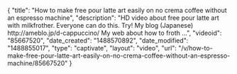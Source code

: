 {
    "title": "How to make free pour latte art easily on no crema coffee without an espresso machine",
    "description": "HD video about free pour latte art with milkfrother. Everyone can do this. Try! My blog (Japanese) http:\/\/ameblo.jp\/d-cappuccino\/ My web about how to froth ...",
    "videoid": "85667520",
    "date_created": "1488570892",
    "date_modified": "1488855017",
    "type": "captivate",
    "layout": "video",
    "url": "\/v\/how-to-make-free-pour-latte-art-easily-on-no-crema-coffee-without-an-espresso-machine\/85667520"
}